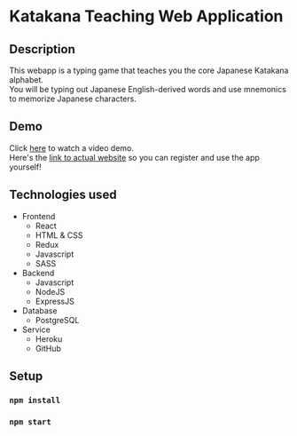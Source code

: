 # Katakana Teaching Web Application

## Description

This webapp is a typing game that teaches you the core Japanese Katakana alphabet.  
You will be typing out Japanese English-derived words and use mnemonics to memorize Japanese characters.



## Demo
Click [here](https://youtu.be/wIK9oneUrDg) to watch a video demo.  
Here's the [link to actual website](https://tale97.github.io/KatakanaTeachingWebapp/) so you can register and use the app yourself!

## Technologies used
* Frontend
  * React
  * HTML & CSS
  * Redux
  * Javascript
  * SASS
* Backend
  * Javascript
  * NodeJS
  * ExpressJS  
* Database
  * PostgreSQL
* Service
  * Heroku
  * GitHub

## Setup
### `npm install`
### `npm start`
